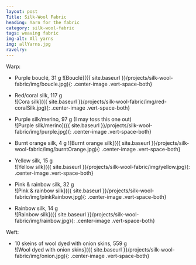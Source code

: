 ```yaml
---
layout: post
Title: Silk-Wool Fabric
heading: Yarn for the fabric
category: silk-wool-fabric
tags: weaving fabric
img-alt: All yarns
img: allYarns.jpg
ravelry: 
---
```

Warp:

- Purple bouclé, 31 g
![Bouclé]({{ site.baseurl }}/projects/silk-wool-fabric/img/boucle.jpg){: .center-image .vert-space-both}

- Red/coral silk, 117 g  
![Cora silk]({{ site.baseurl }}/projects/silk-wool-fabric/img/red-coralSilk.jpg){: .center-image .vert-space-both}

- Purple silk/merino, 97 g (I may toss this one out)  
![Purple silk/merino]({{ site.baseurl }}/projects/silk-wool-fabric/img/purple.jpg){: .center-image .vert-space-both}

- Burnt orange silk, 4 g
![Burnt orange silk]({{ site.baseurl }}/projects/silk-wool-fabric/img/burntOrange.jpg){: .center-image .vert-space-both}

- Yellow silk, 15 g  
![Yellow silk]({{ site.baseurl }}/projects/silk-wool-fabric/img/yellow.jpg){: .center-image .vert-space-both}

- Pink & rainbow silk, 32 g  
![Pink & rainbow silk]({{ site.baseurl }}/projects/silk-wool-fabric/img/pinkRainbow.jpg){: .center-image .vert-space-both}

- Rainbow silk, 14 g  
![Rainbow silk]({{ site.baseurl }}/projects/silk-wool-fabric/img/rainbow.jpg){: .center-image .vert-space-both}

Weft:

- 10 skeins of wool dyed with onion skins, 559 g  
![Wool dyed with onion skins]({{ site.baseurl }}/projects/silk-wool-fabric/img/onion.jpg){: .center-image .vert-space-both}